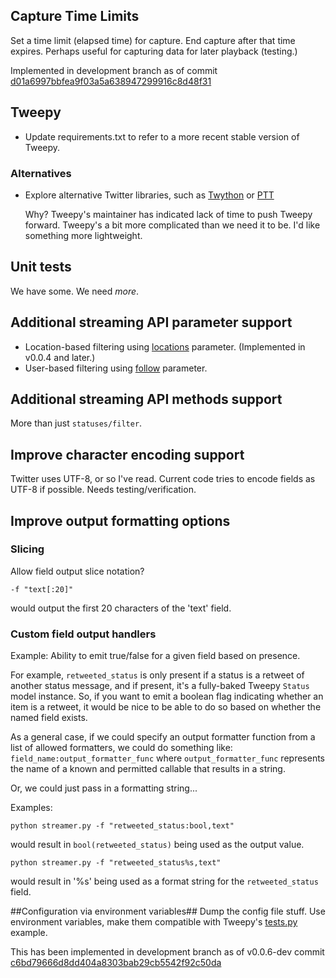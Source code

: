 ## Capture Time Limits ##
Set a time limit (elapsed time) for capture.  End capture after that time expires.
Perhaps useful for capturing data for later playback (testing.)

Implemented in development branch as of commit [d01a6997bbfea9f03a5a638947299916c8d48f31](https://github.com/inactivist/twitter-streamer/commit/d01a6997bbfea9f03a5a638947299916c8d48f31)


## Tweepy ##
* Update requirements.txt to refer to a more recent stable version of Tweepy.

### Alternatives ###
* Explore alternative Twitter libraries, such as [Twython][twython] or
  [PTT][ptt]

  Why? Tweepy's maintainer has indicated lack of time to push Tweepy
  forward.  Tweepy's a bit more complicated than we need it to be.  I'd
  like something more lightweight.

## Unit tests ##
We have some.  We need *more*.

## Additional streaming API parameter support ##
* Location-based filtering using [locations] parameter. (Implemented in v0.0.4
and later.)
* User-based filtering using [follow] parameter.

## Additional streaming API methods support ##
More than just `statuses/filter`.

## Improve character encoding support ##
Twitter uses UTF-8, or so I've read.  Current code tries to encode fields as UTF-8 if
possible.  Needs testing/verification.

## Improve output formatting options ##

### Slicing ###
Allow field output slice notation?

    -f "text[:20]"

would output the first 20 characters of the 'text' field.

### Custom field output handlers ###
Example: Ability to emit true/false for a given field based on presence.

For example, `retweeted_status` is only present
if a status is a retweet of another status message, and if present, it's
a fully-baked Tweepy `Status` model instance.  So, if you want to emit a boolean
flag indicating whether an item is a retweet, it would be nice to be able to do
so based on whether the named field exists.

As a general case, if we could specify an output formatter function from a list of
allowed formatters, we could do something like: `field_name:output_formatter_func`
where `output_formatter_func` represents the name of a known and permitted
callable that results in a string.

Or, we could just pass in a formatting string...

Examples:

    python streamer.py -f "retweeted_status:bool,text"

would result in `bool(retweeted_status)` being used as the output value.

    python streamer.py -f "retweeted_status%s,text"

would result in '%s' being used as a format string for the `retweeted_status` field.

##Configuration via environment variables##
Dump the config file stuff.  Use environment variables, make them compatible with
Tweepy's [tests.py](https://github.com/tweepy/tweepy/blob/master/tests.py) example.

This has been implemented in development branch as of v0.0.6-dev commit [c6bd79666d8dd404a8303bab29cb5542f92c50da](https://github.com/inactivist/twitter-streamer/commit/c6bd79666d8dd404a8303bab29cb5542f92c50da)


[locations]: https://dev.twitter.com/docs/streaming-apis/parameters#locations
[follow]: https://dev.twitter.com/docs/streaming-apis/parameters#follow
[twython]: https://twython.readthedocs.org/en/latest/
[ptt]: https://github.com/sixohsix/twitter
